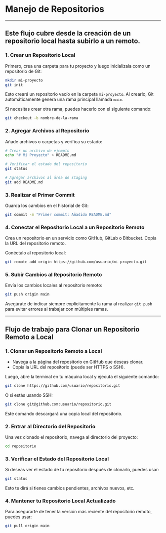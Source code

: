 # Manejo de Repositorios

---

## Este flujo cubre desde la creación de un repositorio local hasta subirlo a un remoto.

### 1. Crear un Repositorio Local
Primero, crea una carpeta para tu proyecto y luego inicialízala como un repositorio de Git:

```bash
mkdir mi-proyecto
git init
```

Esto creará un repositorio vacío en la carpeta `mi-proyecto`. Al crearlo, Git automáticamente genera una rama principal llamada `main`.

Si necesitas crear otra rama, puedes hacerlo con el siguiente comando:

```bash
git checkout -b nombre-de-la-rama
```

### 2. Agregar Archivos al Repositorio
Añade archivos o carpetas y verifica su estado:

```bash
# Crear un archivo de ejemplo
echo "# Mi Proyecto" > README.md

# Verificar el estado del repositorio
git status

# Agregar archivos al área de staging
git add README.md
```

### 3. Realizar el Primer Commit
Guarda los cambios en el historial de Git:

```bash
git commit -m "Primer commit: Añadido README.md"
```

### 4. Conectar el Repositorio Local a un Repositorio Remoto
Crea un repositorio en un servicio como GitHub, GitLab o Bitbucket. Copia la URL del repositorio remoto.

Conéctalo al repositorio local:

```bash
git remote add origin https://github.com/usuario/mi-proyecto.git
```

### 5. Subir Cambios al Repositorio Remoto
Envía los cambios locales al repositorio remoto:

```bash
git push origin main
```

Asegúrate de indicar siempre explícitamente la rama al realizar `git push` para evitar errores al trabajar con múltiples ramas.

---

## Flujo de trabajo para Clonar un Repositorio Remoto a Local

### 1. **Clonar un Repositorio Remoto a Local**
   - Navega a la página del repositorio en GitHub que deseas clonar.
   - Copia la URL del repositorio (puede ser HTTPS o SSH).

Luego, abre la terminal en tu máquina local y ejecuta el siguiente comando:

```bash
git clone https://github.com/usuario/repositorio.git
```
O si estás usando SSH:

```bash
git clone git@github.com:usuario/repositorio.git
```
Este comando descargará una copia local del repositorio.

### 2. Entrar al Directorio del Repositorio
Una vez clonado el repositorio, navega al directorio del proyecto:

```bash
cd repositorio
```

### 3. Verificar el Estado del Repositorio Local
Si deseas ver el estado de tu repositorio después de clonarlo, puedes usar:

```bash
git status
```

Esto te dirá si tienes cambios pendientes, archivos nuevos, etc.

### 4. Mantener tu Repositorio Local Actualizado
Para asegurarte de tener la versión más reciente del repositorio remoto, puedes usar:

```bash
git pull origin main
```
